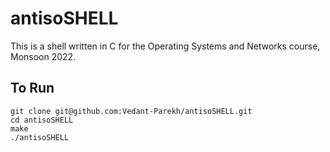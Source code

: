 # antisoSHELL

This is a shell written in C for the Operating Systems and Networks course, Monsoon 2022.

## To Run

```
git clone git@github.com:Vedant-Parekh/antisoSHELL.git
cd antisoSHELL
make
./antisoSHELL
```